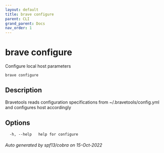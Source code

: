 ```yaml
---
layout: default
title: brave configure
parent: CLI
grand_parent: Docs
nav_order: 1
---
```


# brave configure

Configure local host parameters

```
brave configure
```

## Description

Bravetools reads configuration specifications from ~/.bravetools/config.yml and configures host accordingly

## Options

```
  -h, --help   help for configure
```

###### Auto generated by spf13/cobra on 15-Oct-2022
